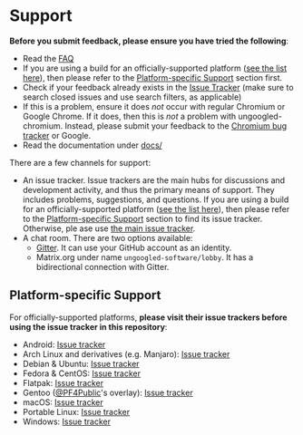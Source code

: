 # Support

**Before you submit feedback, please ensure you have tried the following**: 


* Read the [FAQ](//ungoogled-software.github.io/ungoogled-chromium-wiki/faq)
* If you are using a build for an officially-supported platform ([see the list here](docs/platforms.md)), then please refer to the [Platform-specific Support](#platform-specific-support) section first.
* Check if your feedback already exists in the [Issue Tracker](//github.com/Eloston/ungoogled-chromium/issues) (make sure to search closed issues and use search filters, as applicable) 
* If this is a problem, ensure it does *not* occur with regular Chromium or Google Chrome. If it does, then this is *not* a problem with ungoogled-chromium. Instead, please submit your feedback to the [Chromium bug tracker](//bugs.chromium.org/p/chromium/issues/list) or Google.
* Read the documentation under [docs/](docs/)

There are a few channels for support:
 
* An issue tracker. Issue trackers are the main hubs for discussions and development activity, and thus the primary means of support. They includes problems, suggestions, and questions. If you are using a build for an officially-supported platform ([see the list here](docs/platforms.md)), then please refer to the [Platform-specific Support](#platform-specific-support) section to find its issue tracker. Otherwise, ple ase use [the main issue tracker](//github.com/Eloston/ungoogled-chromium/issues). 
* A chat room. There are two options available:
    * [Gitter](https://gitter.im/ungoogled-software/Lobby). It can use your GitHub account as an identity.
    * Matrix.org under name `ungoogled-software/lobby`. It has a bidirectional connection with Gitter. 
          
## Platform-specific Support 

For officially-supported platforms, **please visit their issue trackers before using the issue tracker in this repository**:

* Android: [Issue tracker](//github.com/ungoogled-software/ungoogled-chromium-android/issues)
* Arch Linux and derivatives (e.g. Manjaro): [Issue tracker](//github.com/ungoogled-software/ungoogled-chromium-archlinux/issues) 
* Debian & Ubuntu: [Issue tracker](//github.com/ungoogled-software/ungoogled-chromium-debian/issues)
* Fedora & CentOS: [Issue tracker](//github.com/ungoogled-software/ungoogled-chromium-fedora/issues)
* Flatpak: [Issue tracker](//github.com/flathub/com.github.Eloston.UngoogledChromium)
* Gentoo ([@PF4Public](//github.com/PF4Public)'s overlay): [Issue tracker](//github.com/PF4Public/gentoo-overlay/issues)
* macOS: [Issue tracker](//github.com/ungoogled-software/ungoogled-chromium-macos/issues)
* Portable Linux: [Issue tracker](//github.com/ungoogled-software/ungoogled-chromium-portablelinux/issues)
* Windows: [Issue tracker](//github.com/ungoogled-software/ungoogled-chromium-windows/issues)
